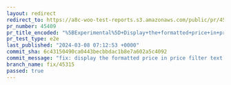 ```yaml
---
layout: redirect
redirect_to: https://a8c-woo-test-reports.s3.amazonaws.com/public/pr/45409/e2e/index.html
pr_number: 45409
pr_title_encoded: "%5BExperimental%5D+Display+the+formatted+price+in+price+filter+text+input+fields"
pr_test_type: e2e
last_published: "2024-03-08 07:12:53 +0000"
commit_sha: 6c43150490ca0443becbbdac1b8e7a602a5c4092
commit_message: "fix: display the formatted price in price filter text input fields"
branch_name: fix/45315
passed: true
---
```

